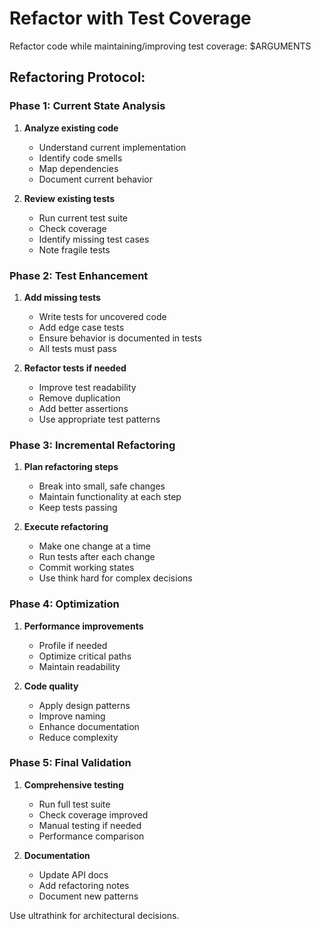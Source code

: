 # Refactor with Test Coverage

Refactor code while maintaining/improving test coverage: $ARGUMENTS

## Refactoring Protocol:

### Phase 1: Current State Analysis
1. **Analyze existing code**
   - Understand current implementation
   - Identify code smells
   - Map dependencies
   - Document current behavior

2. **Review existing tests**
   - Run current test suite
   - Check coverage
   - Identify missing test cases
   - Note fragile tests

### Phase 2: Test Enhancement
1. **Add missing tests**
   - Write tests for uncovered code
   - Add edge case tests
   - Ensure behavior is documented in tests
   - All tests must pass

2. **Refactor tests if needed**
   - Improve test readability
   - Remove duplication
   - Add better assertions
   - Use appropriate test patterns

### Phase 3: Incremental Refactoring
1. **Plan refactoring steps**
   - Break into small, safe changes
   - Maintain functionality at each step
   - Keep tests passing

2. **Execute refactoring**
   - Make one change at a time
   - Run tests after each change
   - Commit working states
   - Use think hard for complex decisions

### Phase 4: Optimization
1. **Performance improvements**
   - Profile if needed
   - Optimize critical paths
   - Maintain readability

2. **Code quality**
   - Apply design patterns
   - Improve naming
   - Enhance documentation
   - Reduce complexity

### Phase 5: Final Validation
1. **Comprehensive testing**
   - Run full test suite
   - Check coverage improved
   - Manual testing if needed
   - Performance comparison

2. **Documentation**
   - Update API docs
   - Add refactoring notes
   - Document new patterns

Use ultrathink for architectural decisions.